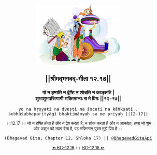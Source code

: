 <center><img src="../../asset/BG.png" alt="#API #bhagavadgitaapi #slok #nodejs #js #api #gitaapi #krishna #hinduism #vedic #ISKCON #shreemadbhagavadgita #technology"/>
<h2>||श्रीमद्‍भगवद्‍-गीता १२.१७||</h2>
<h3>यो न हृष्यति न द्वेष्टि न शोचति न काङ्क्षति |<br/>शुभाशुभपरित्यागी भक्तिमान्यः स मे प्रियः ||१२-१७||</h3>
<pre>yo na hṛṣyati na dveṣṭi na śocati na kāṅkṣati .<br/>śubhāśubhaparityāgī bhaktimānyaḥ sa me priyaḥ ||12-17||</pre>
<p>।।12.17।। जो न हर्षित होता है और न द्वेष करता है; न शोक करता है और न आकांक्षा; तथा जो शुभ और अशुभ को त्याग देता है, वह भक्तिमान् पुरुष मुझे प्रिय है।।</p>
<pre>(Bhagavad Gita, Chapter 12, Shloka 17) || <a href="https://twitter.com/bhagavadgitaapi">@BhagavadGitaApi</a></pre><a href="../../12/16">⏪  BG-12.16</a><b>        ।।        </b><a href="../../12/18">BG-12.18  ⏩</a></center></center>